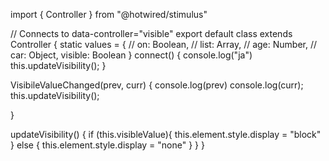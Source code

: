 import { Controller } from "@hotwired/stimulus"

// Connects to data-controller="visible"
export default class extends Controller {
  static values = {
    // on: Boolean,
    // list: Array,
    // age: Number,
    // car: Object,
    visible: Boolean
  }
  connect() {
    console.log("ja")
    this.updateVisibility();
  }

  VisibileValueChanged(prev, curr) {
    console.log(prev)
    console.log(curr);
    this.updateVisibility();

  }

  updateVisibility() {
    if (this.visibleValue){
      this.element.style.display = "block"
    } else {
      this.element.style.display = "none" 
    }
  }
}